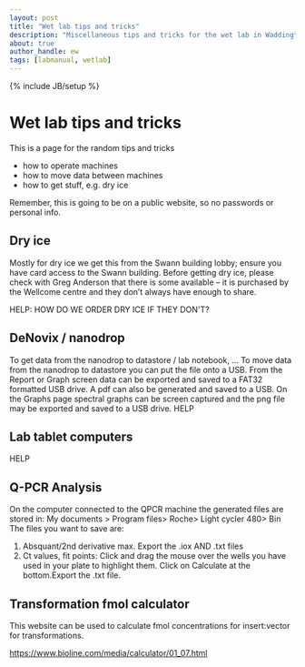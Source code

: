 ```yaml
---
layout: post
title: "Wet lab tips and tricks"
description: "Miscellaneous tips and tricks for the wet lab in Waddington building"
about: true
author_handle: ew
tags: [labmanual, wetlab]
---
```

{% include JB/setup %}

# Wet lab tips and tricks

This is a page for the random tips and tricks

- how to operate machines
- how to move data between machines
- how to get stuff, e.g. dry ice

Remember, this is going to be on a public website, so no passwords or personal info.

## Dry ice

Mostly for dry ice we get this from the Swann building lobby; ensure you have card access to the Swann building.
Before getting dry ice, please check with Greg Anderson that there is some available – it is purchased by the Wellcome centre and they don’t always have enough to share.

HELP: HOW DO WE ORDER DRY ICE IF THEY DON'T?

## DeNovix / nanodrop

To get data from the nanodrop to datastore / lab notebook, ...
To move data from the nanodrop to datastore you can put the file onto a USB. From the Report or Graph screen data can be exported and saved to a FAT32 formatted USB drive. A pdf can also be generated and saved to a USB. On the Graphs page spectral graphs can be screen captured and the png file may be exported and saved to a USB drive.
HELP

## Lab tablet computers

HELP

## Q-PCR Analysis

On the computer connected to the QPCR machine the generated files are stored in:
My documents > Program files> Roche> Light cycler 480> Bin
The files you want to save are:
1) Absquant/2nd derivative max. Export the .iox AND .txt files
2) Ct values, fit points: Click and drag the mouse over the wells you have used in your plate to highlight them. Click on Calculate at the bottom.Export the .txt file.

## Transformation fmol calculator

This website can be used to calculate fmol concentrations for insert:vector for transformations.

https://www.bioline.com/media/calculator/01_07.html

